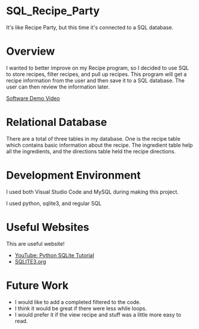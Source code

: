 # SQL_Recipe_Party
 It's like Recipe Party, but this time it's connected to a SQL database.

# Overview


I wanted to better improve on my Recipe program, so I decided to use SQL to store recipes, filter recipes, and pull up recipes. This program will get a recipe information from the user and then save it to a SQL database. The user can then review the information later. 


[Software Demo Video](https://youtu.be/AiPmb7kjCYE)

# Relational Database

There are a total of three tables in my database. One is the recipe table which contains basic information 
about the recipe. The ingredient table help all the ingredients, and the directions table held the recipe directions.

# Development Environment

I used both Visual Studio Code and MySQL during making this project.

I used python, sqlite3, and regular SQL

# Useful Websites

This are useful website!

- [YouTube: Python SQLite Tutorial](https://www.youtube.com/watch?v=pd-0G0MigUA)
- [SQLITE3.org](https://docs.python.org/3.8/library/sqlite3.html)

# Future Work


- I would like to add a completed filtered to the code.
- I think it would be great if there were less while loops.
- I would prefer it if the view recipe and stuff was a little more easy to read.